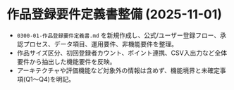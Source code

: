 # 作品登録要件定義書整備 (2025-11-01)
- `0300-01-作品登録要件定義書.md` を新規作成し、公式/ユーザー登録フロー、承認プロセス、データ項目、運用要件、非機能要件を整理。
- 作品サイズ区分、初回登録者カウント、ポイント連携、CSV入出力など全体要件から抽出した機能要件を反映。
- アーキテクチャや評価機能など対象外の情報は含めず、機能境界と未確定事項(Q1～Q4)を明記。